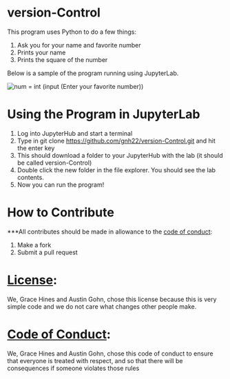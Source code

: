 # version-Control
This program uses Python to do a few things:
1. Ask you for your name and favorite number 
2. Prints your name
3. Prints the square of the number 

Below is a sample of the program running using JupyterLab.

![num = int (input (Enter your favorite number))](https://user-images.githubusercontent.com/114427708/194906061-3822a4ec-24aa-43a2-80b5-64a5ac260e8e.jpeg)

# Using the Program in JupyterLab
1. Log into JupyterHub and start a terminal
2. Type in git clone https://github.com/gnh22/version-Control.git and hit the enter key
3. This should download a folder to your JupyterHub with the lab (it should be called version-Control)
4. Double click the new folder in the file explorer. You should see the lab contents.
5. Now you can run the program!

# How to Contribute
***All contributes should be made in allowance to the [code of conduct](https://github.com/gnh22/version-Control/blob/main/CODE-OF-CONDUCT.md):
1. Make a fork
2. Submit a pull request

# [License](https://github.com/gnh22/version-Control/blob/main/LICENSE.md):
We, Grace Hines and Austin Gohn, chose this license because this is very simple code and we do not care what changes other people make.

# [Code of Conduct](https://github.com/gnh22/version-Control/blob/main/CODE-OF-CONDUCT.md):
We, Grace Hines and Austin Gohn, chose this code of conduct to ensure that everyone is treated with respect, and so that there will be consequences if someone violates those rules 
